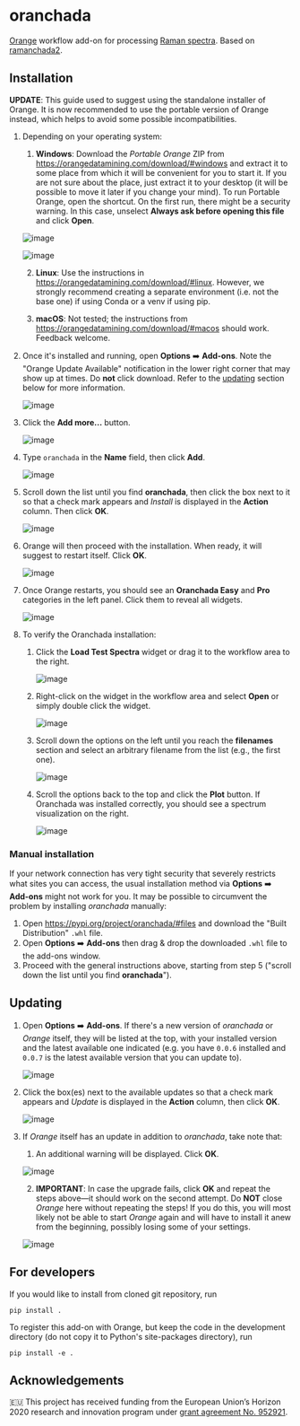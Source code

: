 # oranchada
[Orange](https://orangedatamining.com/) workflow add-on for processing [Raman spectra](https://en.wikipedia.org/wiki/Raman_spectroscopy). Based on [ramanchada2](https://github.com/h2020charisma/ramanchada2).


## Installation

**UPDATE**: This guide used to suggest using the standalone installer of Orange. It is now recommended to use the portable version of Orange instead, which helps to avoid some possible incompatibilities.

1. Depending on your operating system:

    1. **Windows**: Download the *Portable Orange* ZIP from https://orangedatamining.com/download/#windows and extract it to some place from which it will be convenient for you to start it. If you are not sure about the place, just extract it to your desktop (it will be possible to move it later if you change your mind). To run Portable Orange, open the shortcut. On the first run, there might be a security warning. In this case, unselect **Always ask before opening this file** and click **Open**.

    ![image](https://github.com/h2020charisma/oranchada/assets/1084155/1545a7d9-c497-41b4-be97-7ac1e022a3f8)

    ![image](https://github.com/h2020charisma/oranchada/assets/1084155/0c45b2f2-62e0-4fc7-8056-8544a0fbf74f)

    2. **Linux**: Use the instructions in https://orangedatamining.com/download/#linux. However, we strongly recommend creating a separate environment (i.e. not the base one) if using Conda or a venv if using pip.

    1. **macOS**: Not tested; the instructions from https://orangedatamining.com/download/#macos should work. Feedback welcome.

1. Once it's installed and running, open **Options** ➡️ **Add-ons**. Note the "Orange Update Available" notification in the lower right corner that may show up at times. Do **not** click download. Refer to the [updating](#updating) section below for more information.

    ![image](https://github.com/h2020charisma/oranchada/assets/1084155/cc51d79f-26dc-4740-b131-571a7d2ce230)

1. Click the **Add more...** button.

    ![image](https://github.com/h2020charisma/oranchada/assets/1084155/20935c33-3f03-4e02-8125-34d28c98f426)

1. Type `oranchada` in the **Name** field, then click **Add**.

    ![image](https://github.com/h2020charisma/oranchada/assets/1084155/6b34b124-3adc-4b1e-980c-958067813a94)

1. Scroll down the list until you find **oranchada**, then click the box next to it so that a check mark appears and *Install* is displayed in the **Action** column. Then click **OK**.

    ![image](https://github.com/h2020charisma/oranchada/assets/1084155/62bfbea4-3019-41ec-862c-a9069d63abdd)

1. Orange will then proceed with the installation. When ready, it will suggest to restart itself. Click **OK**.

    ![image](https://github.com/h2020charisma/oranchada/assets/1084155/2d300f92-559a-400f-b0ed-e5972feae3a0)

1. Once Orange restarts, you should see an **Oranchada Easy** and **Pro** categories in the left panel. Click them to reveal all widgets.

    ![image](https://github.com/h2020charisma/oranchada/assets/1084155/e8fb0a68-9939-4371-a2e5-8486bd9a6d23)

1. To verify the Oranchada installation:

    1. Click the **Load Test Spectra** widget or drag it to the workflow area to the right.

        ![image](https://github.com/h2020charisma/oranchada/assets/1084155/da824cdd-d2c5-4a46-a067-f1139094c4df)
    
    2. Right-click on the widget in the workflow area and select **Open** or simply double click the widget.

        ![image](https://github.com/h2020charisma/oranchada/assets/1084155/64c8527b-b750-4444-b495-71a26f2dab5f)
    
    3. Scroll down the options on the left until you reach the **filenames** section and select an arbitrary filename from the list (e.g., the first one).

        ![image](https://github.com/h2020charisma/oranchada/assets/1084155/948d377e-0b6e-42c0-ac56-94826ccd9ba3)
    
    4. Scroll the options back to the top and click the **Plot** button. If Oranchada was installed correctly, you should see a spectrum visualization on the right.

        ![image](https://github.com/h2020charisma/oranchada/assets/1084155/9ecf6adb-0408-4a74-8f7c-d4b8d1bda2a2)


### Manual installation

If your network connection has very tight security that severely restricts what sites you can access, the usual installation method via **Options** ➡️ **Add-ons** might not work for you. It may be possible to circumvent the problem by installing *oranchada* manually:

1. Open https://pypi.org/project/oranchada/#files and download the "Built Distribution" `.whl` file.
1. Open **Options** ➡️ **Add-ons** then drag & drop the downloaded `.whl` file to the add-ons window.
1. Proceed with the general instructions above, starting from step 5 ("scroll down the list until you find **oranchada**").


## Updating

1. Open **Options** ➡️ **Add-ons**. If there's a new version of *oranchada* or *Orange* itself, they will be listed at the top, with your installed version and the latest available one indicated (e.g. you have `0.0.6` installed and `0.0.7` is the latest available version that you can update to).

    ![image](https://github.com/h2020charisma/oranchada/assets/1084155/d4f6281a-4513-4b29-ac79-c907c034b54e)

1. Click the box(es) next to the available updates so that a check mark appears and *Update* is displayed in the **Action** column, then click **OK**.

    ![image](https://github.com/h2020charisma/oranchada/assets/1084155/1ca79c5e-d1d5-4f94-837f-5721d92e872e)

1. If *Orange* itself has an update in addition to *oranchada*, take note that:

    1. An additional warning will be displayed. Click **OK**.

    ![image](https://github.com/h2020charisma/oranchada/assets/1084155/83e40eb7-fe70-45c9-82ce-7b42fd1a1edb)

    2. **IMPORTANT**: In case the upgrade fails, click **OK** and repeat the steps above—it should work on the second attempt. Do **NOT** close *Orange* here without repeating the steps! If you do this, you will most likely not be able to start *Orange* again and will have to install it anew from the beginning, possibly losing some of your settings.

    ![image](https://github.com/h2020charisma/oranchada/assets/1084155/78419dcc-73f7-4573-9c80-2cb738ee3f56)


## For developers

If you would like to install from cloned git repository, run

    pip install .

To register this add-on with Orange, but keep the code in the development
directory (do not copy it to Python's site-packages directory), run

    pip install -e .


## Acknowledgements

🇪🇺 This project has received funding from the European Union’s Horizon 2020 research and innovation program under [grant agreement No. 952921](https://cordis.europa.eu/project/id/952921).

